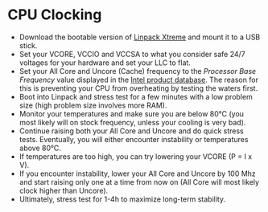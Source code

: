 # CPU Clocking
  - Download the bootable version of [Linpack Xtreme](https://www.techpowerup.com/download/linpack-xtreme/) and mount it to a USB stick.
  - Set your VCORE, VCCIO and VCCSA to what you consider safe 24/7 voltages for your hardware and set your LLC to flat.
  - Set your All Core and Uncore (Cache) frequency to the *Processor Base Frequency* value displayed in the [Intel product database](https://ark.intel.com/content/www/us/en/ark.html). The reason for this is preventing your CPU from overheating by testing the waters first.
  - Boot into Linpack and stress test for a few minutes with a low problem size (high problem size involves more RAM).
  - Monitor your temperatures and make sure you are below 80°C (you most likely will on stock frequency, unless your cooling is very bad).
  - Continue raising both your All Core and Uncore and do quick stress tests. Eventually, you will either encounter instability or temperatures above 80°C.
  - If temperatures are too high, you can try lowering your VCORE (P = I x V).
  - If you encounter instability, lower your All Core and Uncore by 100 Mhz and start raising only one at a time from now on (All Core will most likely clock higher than Uncore).
  - Ultimately, stress test for 1-4h to maximize long-term stability.
